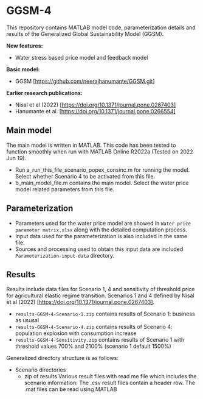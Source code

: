 # GGSM-4
This repository contains MATLAB model code, parameterization details and results of the Generalized Global Sustainability Model (GGSM).

**New features:** 
 - Water stress based price model and feedback model

**Basic model:** 
 - GGSM [https://github.com/neerajhanumante/GGSM.git]

**Earlier research publications:**
 - Nisal et al (2022) [https://doi.org/10.1371/journal.pone.0267403]
 - Hanumante et al. [https://doi.org/10.1371/journal.pone.0266554]

## Main model

The main model is written in MATLAB.
This code has been tested to function smoothly when run with MATLAB Online R2022a (Tested on 2022 Jun 19).

 - Run a_run_this_file_scenario_popex_consinc.m for running the model. Select whether Scenario 4 to be activated from this file.
 - b_main_model_file.m contains the main model. Select the water price model related parameters from this file.


## Parameterization
 -  Parameters used for the water price model are showed in `Water price parameter matrix.xlsx` along with the detailed computation process.
 -  Input data used for the parameterization is also included in the same file. 
 -  Sources and processing used to obtain this input data are included `Parameterization-input-data` directory. 

## Results

Results include data files for Scenario 1, 4 and sensitivity of threshold price for agricultural elastic regime transition.
Scenarios 1 and 4 defined by Nisal et al (2022) [https://doi.org/10.1371/journal.pone.0267403].

   - `results-GGSM-4-Scenario-1.zip` contains results of Scenario 1: business as ususal
   - `results-GGSM-4-Scenario-4.zip` contains results of Scenario 4: population explosion with consumption increase
   - `results-GGSM-4-Sensitivity.zip` contains results of Scenario 1 with threshold values 700% and 2100% (scenario 1 default 1500%)

Generalized directory structure is as follows:
   - Scenario directories
     - zip of results
          Various result files with read me file which includes the scenario information: The .csv result files contain a header row. The .mat files can be read using MATLAB
